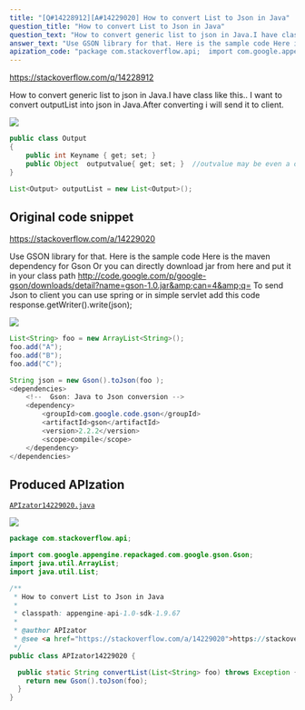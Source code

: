 ```yaml
---
title: "[Q#14228912][A#14229020] How to convert List to Json in Java"
question_title: "How to convert List to Json in Java"
question_text: "How to convert generic list to json in Java.I have class like this.. I want to convert outputList  into json in Java.After converting i will send it to client."
answer_text: "Use GSON library for that. Here is the sample code Here is the maven dependency for Gson Or you can directly download jar from here and put it in your class path http://code.google.com/p/google-gson/downloads/detail?name=gson-1.0.jar&can=4&q= To send Json to client you can use spring or in simple servlet add this code response.getWriter().write(json);"
apization_code: "package com.stackoverflow.api;  import com.google.appengine.repackaged.com.google.gson.Gson; import java.util.ArrayList; import java.util.List;  /**  * How to convert List to Json in Java  *  * classpath: appengine-api-1.0-sdk-1.9.67  *  * @author APIzator  * @see <a href=\"https://stackoverflow.com/a/14229020\">https://stackoverflow.com/a/14229020</a>  */ public class APIzator14229020 {    public static String convertList(List<String> foo) throws Exception {     return new Gson().toJson(foo);   } }"
---
```


https://stackoverflow.com/q/14228912

How to convert generic list to json in Java.I have class like this..
I want to convert outputList  into json in Java.After converting i will send it to client.


<div class="code-logo"><img src="/stackoverflow.png" /></div>

```java
public class Output
{
    public int Keyname { get; set; }
    public Object  outputvalue{ get; set; }  //outvalue may be even a object collection
}

List<Output> outputList = new List<Output>();
```


## Original code snippet

https://stackoverflow.com/a/14229020

Use GSON library for that. Here is the sample code
Here is the maven dependency for Gson
Or you can directly download jar from here and put it in your class path
http://code.google.com/p/google-gson/downloads/detail?name=gson-1.0.jar&amp;can=4&amp;q=
To send Json to client you can use spring or in simple servlet add this code
response.getWriter().write(json);

<div class="code-logo"><img src="/stackoverflow.png" /></div>

```java
List<String> foo = new ArrayList<String>();
foo.add("A");
foo.add("B");
foo.add("C");

String json = new Gson().toJson(foo );
<dependencies>
    <!--  Gson: Java to Json conversion -->
    <dependency>
        <groupId>com.google.code.gson</groupId>
        <artifactId>gson</artifactId>
        <version>2.2.2</version>
        <scope>compile</scope>
    </dependency>
</dependencies>
```

## Produced APIzation

[`APIzator14229020.java`](https://github.com/pasqualesalza/apization-temp/raw/main/data/search/APIzator14229020.java)

<div class="code-logo"><img src="/apizator.png" /></div>

```java
package com.stackoverflow.api;

import com.google.appengine.repackaged.com.google.gson.Gson;
import java.util.ArrayList;
import java.util.List;

/**
 * How to convert List to Json in Java
 *
 * classpath: appengine-api-1.0-sdk-1.9.67
 *
 * @author APIzator
 * @see <a href="https://stackoverflow.com/a/14229020">https://stackoverflow.com/a/14229020</a>
 */
public class APIzator14229020 {

  public static String convertList(List<String> foo) throws Exception {
    return new Gson().toJson(foo);
  }
}

```
